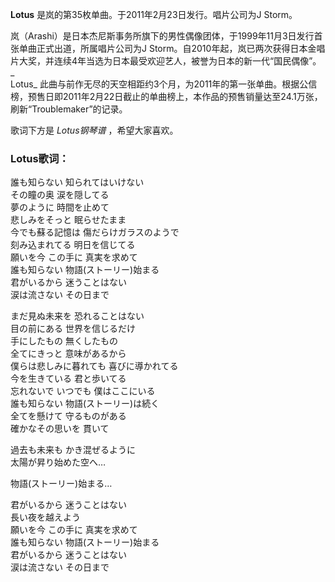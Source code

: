 

**Lotus** 是岚的第35枚单曲。于2011年2月23日发行。唱片公司为J Storm。  
  
岚（Arashi）是日本杰尼斯事务所旗下的男性偶像团体，于1999年11月3日发行首张单曲正式出道，所属唱片公司为J
Storm。自2010年起，岚已两次获得日本金唱片大奖，并连续4年当选为日本最受欢迎艺人，被誉为日本的新一代“国民偶像”。  
_  
Lotus_
此曲与前作无尽的天空相距约3个月，为2011年的第一张单曲。根据公信榜，预售日即2011年2月22日截止的单曲榜上，本作品的预售销量达至24.1万张，刷新“Troublemaker”的记录。  
  
歌词下方是 _Lotus钢琴谱_ ，希望大家喜欢。

### Lotus歌词：

誰も知らない 知られてはいけない  
その瞳の奥 涙を隠してる  
夢のように 時間を止めて  
悲しみをそっと 眠らせたまま  
今でも蘇る記憶は 傷だらけガラスのようで  
刻み込まれてる 明日を信じてる  
願いを今 この手に 真実を求めて  
誰も知らない 物語(ストーリー)始まる  
君がいるから 迷うことはない  
涙は流さない その日まで

まだ見ぬ未来を 恐れることはない  
目の前にある 世界を信じるだけ  
手にしたもの 無くしたもの  
全てにきっと 意味があるから  
僕らは悲しみに暮れても 喜びに導かれてる  
今を生きている 君と歩いてる  
忘れないで いつでも 僕はここにいる  
誰も知らない 物語(ストーリー)は続く  
全てを懸けて 守るものがある  
確かなその思いを 貫いて

過去も未来も かき混ぜるように  
太陽が昇り始めた空へ…

物語(ストーリー)始まる…

君がいるから 迷うことはない  
長い夜を越えよう  
願いを今 この手に 真実を求めて  
誰も知らない 物語(ストーリー)始まる  
君がいるから 迷うことはない  
涙は流さない その日まで

